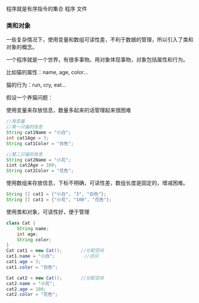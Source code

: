 程序就是有序指令的集合
程序 文件

### 类和对象

一些复杂情况下，使用变量和数组可读性差，不利于数据的管理，所以引入了类和对象的概念。

一个程序就是一个世界，有很多事物。用对象体现事物，对象包括属性和行为。

比如猫的属性：name, age, color...

猫的行为：run, cry, eat...

假设一个养猫问题：

使用变量来存放信息，数量多起来的话管理起来很困难

```java
//用变量
//第一只猫的信息
String cat1Name = "小白";
int cat1Age = 3;
String cat1Color = "白色";

//第二只猫的信息
String cat2Name = "小花";
iint cat2Age = 100;
String cat2Color = "花色";
```

使用数组来存放信息，下标不明确，可读性差，数组长度是固定的，增减困难。

```java
String [] cat1 = {"小白", "3", "白色"};
String [] cat1 = {"小花", "100", "花色"};
```

使用类和对象，可读性好，便于管理

```java
class Cat {
    String name;
    int age;
    String color;
}
Cat cat1 = new Cat();		//分配空间
cat1.name = "小白";			//访问
cat1.age = 3;
cat1.color = "白色";

Cat cat2 = new Cat();		//分配空间
cat2.name = "小花";
cat2.age = 100;
cat2.color = "花色";
```

